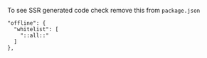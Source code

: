 To see SSR generated code check remove this from `package.json`

```
"offline": {
  "whitelist": [
    "::all::"
  ]
},
```